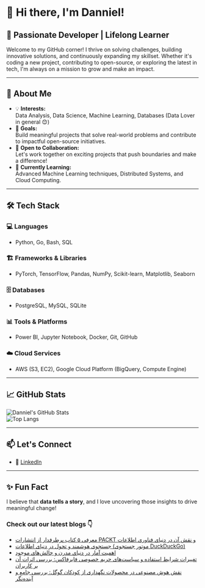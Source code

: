 # 👋 Hi there, I'm Danniel!

## 🚀 Passionate Developer | Lifelong Learner

Welcome to my GitHub corner! I thrive on solving challenges, building innovative solutions, and continuously expanding my skillset. Whether it's coding a new project, contributing to open-source, or exploring the latest in tech, I'm always on a mission to grow and make an impact.

---

## 🌟 About Me

- 💡 **Interests:**  
  Data Analysis, Data Science, Machine Learning, Databases (Data Lover in general 😊)  
- 🎯 **Goals:**  
  Build meaningful projects that solve real-world problems and contribute to impactful open-source initiatives.  
- 🤝 **Open to Collaboration:**  
  Let's work together on exciting projects that push boundaries and make a difference!  
- 🌱 **Currently Learning:**  
  Advanced Machine Learning techniques, Distributed Systems, and Cloud Computing.  

---

## 🛠️ Tech Stack

### 💻 Languages  
- Python, Go, Bash, SQL  

### 🏗️ Frameworks & Libraries  
- PyTorch, TensorFlow, Pandas, NumPy, Scikit-learn, Matplotlib, Seaborn  

### 🗄️ Databases  
- PostgreSQL, MySQL, SQLite  

### 📊 Tools & Platforms  
- Power BI, Jupyter Notebook, Docker, Git, GitHub  

### ☁️ Cloud Services  
- AWS (S3, EC2), Google Cloud Platform (BigQuery, Compute Engine)  

---

## 📈 GitHub Stats  

![Danniel's GitHub Stats](https://github-readme-stats.vercel.app/api?username=Danniel4ev&show_icons=true&theme=radical)  
![Top Langs](https://github-readme-stats.vercel.app/api/top-langs/?username=Danniel4ev&layout=compact&theme=radical)  

---

## 📫 Let's Connect  

- 💼 [LinkedIn]()

---

## ✨ Fun Fact  

I believe that **data tells a story**, and I love uncovering those insights to drive meaningful change!



### Check out our latest blogs 👇

<!-- BLOG-POST-LIST:START -->
- [معرفی ۵ کتاب پرطرفدار از انتشارات PACKT و نقش آن در دنیای فناوری اطلاعات](https://cyberuni.ir/blog/%D9%85%D8%B9%D8%B1%D9%81%DB%8C-%DB%B5-%DA%A9%D8%AA%D8%A7%D8%A8-%D9%BE%D8%B1%D8%B7%D8%B1%D9%81%D8%AF%D8%A7%D8%B1-%D8%A7%D8%B2-%D8%A7%D9%86%D8%AA%D8%B4%D8%A7%D8%B1%D8%A7%D8%AA-packt-%D9%88-%D9%86%D9%82%D8%B4-%D8%A2%D9%86-%D8%AF%D8%B1-%D8%AF%D9%86%DB%8C%D8%A7%DB%8C-%D9%81%D9%86%D8%A7%D9%88%D8%B1%DB%8C-%D8%A7%D8%B7%D9%84%D8%A7%D8%B9%D8%A7%D8%AA/)
- [جستجوی هوشمند و تحول در دنیای اطلاعات &lpar;موتور جستجوی DuckDuckGo&rpar;](https://cyberuni.ir/blog/%D8%AC%D8%B3%D8%AA%D8%AC%D9%88%DB%8C-%D9%87%D9%88%D8%B4%D9%85%D9%86%D8%AF-%D9%88-%D8%AA%D8%AD%D9%88%D9%84-%D8%AF%D8%B1-%D8%AF%D9%86%DB%8C%D8%A7%DB%8C-%D8%A7%D8%B7%D9%84%D8%A7%D8%B9%D8%A7%D8%AA-%D9%85%D9%88%D8%AA%D9%88%D8%B1-%D8%AC%D8%B3%D8%AA%D8%AC%D9%88%DB%8C-duckduckgo/)
- [اهمیت آمار در دنیای مدرن و چالش‌های موجود](https://cyberuni.ir/blog/%D8%A7%D9%87%D9%85%DB%8C%D8%AA-%D8%A2%D9%85%D8%A7%D8%B1-%D8%AF%D8%B1-%D8%AF%D9%86%DB%8C%D8%A7%DB%8C-%D9%85%D8%AF%D8%B1%D9%86-%D9%88-%DA%86%D8%A7%D9%84%D8%B4%D9%87%D8%A7%DB%8C-%D9%85%D9%88%D8%AC%D9%88%D8%AF/)
- [تغییرات شرایط استفاده و سیاست‌های حریم خصوصی فایرفاکس: بررسی اثرات آن بر کاربران](https://cyberuni.ir/blog/%D8%AA%D8%BA%DB%8C%DB%8C%D8%B1%D8%A7%D8%AA-%D8%B4%D8%B1%D8%A7%DB%8C%D8%B7-%D8%A7%D8%B3%D8%AA%D9%81%D8%A7%D8%AF%D9%87-%D9%88-%D8%B3%DB%8C%D8%A7%D8%B3%D8%AA%D9%87%D8%A7%DB%8C-%D8%AD%D8%B1%DB%8C%D9%85-%D8%AE%D8%B5%D9%88%D8%B5%DB%8C-%D9%81%D8%A7%DB%8C%D8%B1%D9%81%D8%A7%DA%A9%D8%B3-%D8%A8%D8%B1%D8%B1%D8%B3%DB%8C-%D8%A7%D8%AB%D8%B1%D8%A7%D8%AA-%D8%A2%D9%86-%D8%A8%D8%B1-%DA%A9%D8%A7%D8%B1%D8%A8%D8%B1%D8%A7%D9%86/)
- [نقش هوش مصنوعی در محصولات نگهداری از کودکان گوگل: بررسی جامع و آینده‌نگر](https://cyberuni.ir/blog/%D9%86%D9%82%D8%B4-%D9%87%D9%88%D8%B4-%D9%85%D8%B5%D9%86%D9%88%D8%B9%DB%8C-%D8%AF%D8%B1-%D9%85%D8%AD%D8%B5%D9%88%D9%84%D8%A7%D8%AA-%D9%86%DA%AF%D9%87%D8%AF%D8%A7%D8%B1%DB%8C-%D8%A7%D8%B2-%DA%A9%D9%88%D8%AF%DA%A9%D8%A7%D9%86-%DA%AF%D9%88%DA%AF%D9%84-%D8%A8%D8%B1%D8%B1%D8%B3%DB%8C-%D8%AC%D8%A7%D9%85%D8%B9-%D9%88-%D8%A2%DB%8C%D9%86%D8%AF%D9%87%D9%86%DA%AF%D8%B1/)
<!-- BLOG-POST-LIST:END -->
